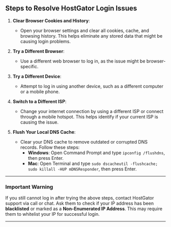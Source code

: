 ## Steps to Resolve HostGator Login Issues

1. **Clear Browser Cookies and History**:

   - Open your browser settings and clear all cookies, cache, and browsing history. This helps eliminate any stored data that might be causing login problems.

2. **Try a Different Browser**:

   - Use a different web browser to log in, as the issue might be browser-specific.

3. **Try a Different Device**:

   - Attempt to log in using another device, such as a different computer or a mobile phone.

4. **Switch to a Different ISP**:

   - Change your internet connection by using a different ISP or connect through a mobile hotspot. This helps identify if your current ISP is causing the issue.

5. **Flush Your Local DNS Cache**:
   - Clear your DNS cache to remove outdated or corrupted DNS records. Follow these steps:
     - **Windows**: Open Command Prompt and type `ipconfig /flushdns`, then press Enter.
     - **Mac**: Open Terminal and type `sudo dscacheutil -flushcache; sudo killall -HUP mDNSResponder`, then press Enter.

---

### **Important Warning**

If you still cannot log in after trying the above steps, contact HostGator support via call or chat. Ask them to check if your IP address has been **blacklisted** or marked as a **Non-Enumerated IP Address**. This may require them to whitelist your IP for successful login.

---
